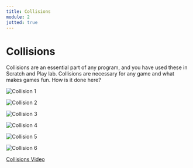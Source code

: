 ```yaml
---
title: Collisions
module: 2
jotted: true
---
```


# Collisions

Collisions are an essential part of any program, and you have used these in Scratch and Play lab. Collisions are necessary for any game and what makes games fun.  How is it done here?

<p><img src="../imgs/Collision1.png" alt="Collision 1" /></p>

<p><img src="../imgs/Collision2.png" alt="Collision 2" /></p>

<p><img src="../imgs/Collision3.png" alt="Collision 3" /></p>

<p><img src="../imgs/Collision4.png" alt="Collision 4" /></p>

<p><img src="../imgs/Collision5.png" alt="Collision 5" /></p>

<p><img src="../imgs/Collision6.png" alt="Collision 6" /></p>

<!-- video here -->
<p><a href="//www.youtube.com/embed/bfakh5eiNrM" data-lity>Collisions Video</a></p>